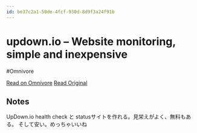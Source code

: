 ```yaml
---
id: be37c2a1-50de-4fcf-930d-8d9f3a24f91b
---
```


# updown.io – Website monitoring, simple and inexpensive
#Omnivore

[Read on Omnivore](https://omnivore.app/me/updown-io-website-monitoring-simple-and-inexpensive-191d6867198)
[Read Original](https://updown.io)

## Notes

UpDown.io
health check と statusサイトを作れる。見栄えがよく、無料もある。
そして安い。めっちゃいいね

